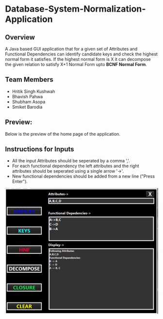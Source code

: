 # Database-System-Normalization-Application

## Overview
A Java based GUI application that for a given set of Attributes and Functional Dependencies can identify candidate keys and check the highest normal form it satisfies.
If the highest normal form is X it can decompose the given relation to satisfy X+1 Normal Form upto **BCNF Normal Form**.

## Team Members
* Hritik Singh Kushwah
* Bhavish Pahwa
* Shubham Asopa
* Smiket Barodia

## Preview:
Below is the preview of the home page of the application.
## Instructions for Inputs
* All the input Attributes should be seperated by a comma ','.
* For each functional dependency the left attributes and the right attributes should be seperated using a single arrow '->'.
* New functional dependencies should be added from a new line ("Press Enter").

![Home](/Preview/prev.png)


